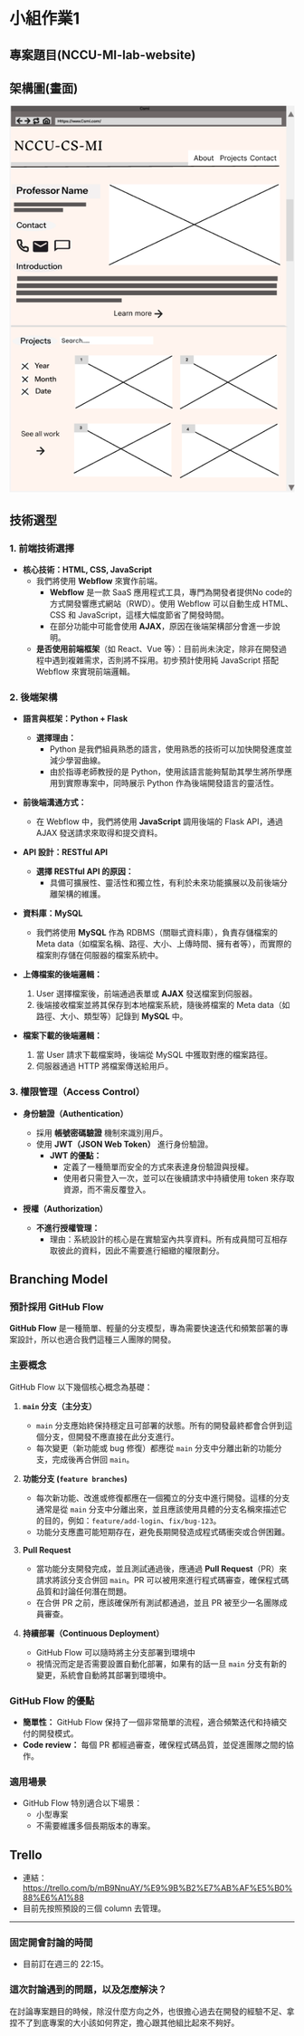 # 小組作業1

## 專案題目(NCCU-MI-lab-website)

## 架構圖(畫面)

![畫面](https://github.com/jeremy900425/NCCU-MI-lab-website/blob/main/Wireframe1.png)

## 技術選型

### 1. 前端技術選擇

- **核心技術：HTML, CSS, JavaScript**
  - 我們將使用 **Webflow** 來實作前端。
    - **Webflow** 是一款 SaaS 應用程式工具，專門為開發者提供No code的方式開發響應式網站（RWD）。使用 Webflow 可以自動生成 HTML、CSS 和 JavaScript，這樣大幅度節省了開發時間。
    - 在部分功能中可能會使用 **AJAX**，原因在後端架構部分會進一步說明。
  - **是否使用前端框架**（如 React、Vue 等）：目前尚未決定，除非在開發過程中遇到複雜需求，否則將不採用。初步預計使用純 JavaScript 搭配 Webflow 來實現前端邏輯。

### 2. 後端架構

- **語言與框架：Python + Flask**
  - **選擇理由：**
    - Python 是我們組員熟悉的語言，使用熟悉的技術可以加快開發進度並減少學習曲線。
    - 由於指導老師教授的是 Python，使用該語言能夠幫助其學生將所學應用到實際專案中，同時展示 Python 作為後端開發語言的靈活性。
  
- **前後端溝通方式：**
  - 在 Webflow 中，我們將使用 **JavaScript** 調用後端的 Flask API，通過 AJAX 發送請求來取得和提交資料。
  
- **API 設計：RESTful API**
  - **選擇 RESTful API 的原因：**
    - 具備可擴展性、靈活性和獨立性，有利於未來功能擴展以及前後端分離架構的維護。
  
- **資料庫：MySQL**
  - 我們將使用 **MySQL** 作為 RDBMS（關聯式資料庫），負責存儲檔案的 Meta data（如檔案名稱、路徑、大小、上傳時間、擁有者等），而實際的檔案則存儲在伺服器的檔案系統中。
  
- **上傳檔案的後端邏輯：**
  1. User 選擇檔案後，前端通過表單或 **AJAX** 發送檔案到伺服器。
  2. 後端接收檔案並將其保存到本地檔案系統，隨後將檔案的 Meta data（如路徑、大小、類型等）記錄到 **MySQL** 中。
  
- **檔案下載的後端邏輯：**
  1. 當 User 請求下載檔案時，後端從 MySQL 中獲取對應的檔案路徑。
  2. 伺服器通過 HTTP 將檔案傳送給用戶。

### 3. 權限管理（Access Control）

- **身份驗證（Authentication）**
  - 採用 **帳號密碼驗證** 機制來識別用戶。
  - 使用 **JWT（JSON Web Token）** 進行身份驗證。
    - **JWT 的優點：**
      - 定義了一種簡單而安全的方式來表達身份驗證與授權。
      - 使用者只需登入一次，並可以在後續請求中持續使用 token 來存取資源，而不需反覆登入。
  
- **授權（Authorization）**
  - **不進行授權管理：**
    - 理由：系統設計的核心是在實驗室內共享資料。所有成員間可互相存取彼此的資料，因此不需要進行細緻的權限劃分。

## Branching Model
### 預計採用 GitHub Flow 

**GitHub Flow** 是一種簡單、輕量的分支模型，專為需要快速迭代和頻繁部署的專案設計，所以也適合我們這種三人團隊的開發。

### 主要概念

GitHub Flow 以下幾個核心概念為基礎：

1. **`main` 分支（主分支）**
   - `main` 分支應始終保持穩定且可部署的狀態。所有的開發最終都會合併到這個分支，但開發不應直接在此分支進行。
   - 每次變更（新功能或 bug 修復）都應從 `main` 分支中分離出新的功能分支，完成後再合併回 `main`。

2. **功能分支 (`feature branches`)**
   - 每次新功能、改進或修復都應在一個獨立的分支中進行開發。這樣的分支通常是從 `main` 分支中分離出來，並且應該使用具體的分支名稱來描述它的目的，例如：`feature/add-login`、`fix/bug-123`。
   - 功能分支應盡可能短期存在，避免長期開發造成程式碼衝突或合併困難。

3. **Pull Request**
   - 當功能分支開發完成，並且測試通過後，應通過 **Pull Request**（PR）來請求將該分支合併回 `main`。PR 可以被用來進行程式碼審查，確保程式碼品質和討論任何潛在問題。
   - 在合併 PR 之前，應該確保所有測試都通過，並且 PR 被至少一名團隊成員審查。

4. **持續部署（Continuous Deployment）**
   - GitHub Flow 可以隨時將主分支部署到環境中
   - 視情況而定是否需要設置自動化部署，如果有的話一旦 `main` 分支有新的變更，系統會自動將其部署到環境中。

### GitHub Flow 的優點

- **簡單性：** GitHub Flow 保持了一個非常簡單的流程，適合頻繁迭代和持續交付的開發模式。
- **Code review：** 每個 PR 都經過審查，確保程式碼品質，並促進團隊之間的協作。

### 適用場景
- GitHub Flow 特別適合以下場景：
  - 小型專案
  - 不需要維護多個長期版本的專案。

## Trello

- 連結：https://trello.com/b/mB9NnuAY/%E9%9B%B2%E7%AB%AF%E5%B0%88%E6%A1%88
- 目前先按照預設的三個 column 去管理。

---

### 固定開會討論的時間

- 目前訂在週三的 22:15。

### 這次討論遇到的問題，以及怎麼解決？

在討論專案題目的時候，除沒什麼方向之外，也很擔心過去在開發的經驗不足、拿捏不了到底專案的大小該如何界定，擔心跟其他組比起來不夠好。

